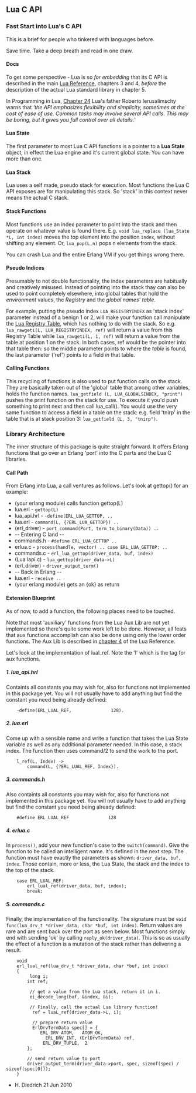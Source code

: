 ## Lua C API

### Fast Start into Lua's C API

This is a brief for people who tinkered with languages before.

Save time. Take a deep breath and read in one draw.

#### Docs

To get some perspective - Lua is so <i>for embedding</i> that its C API
is described in the main [Lua Reference](http://www.lua.org/manual/5.1/manual.html),
chapters 3 and 4, <i>before</i> the description of the actual Lua standard library in chapter 5.

In Programming in Lua, [Chapter 24](http://www.lua.org/pil/24.html) Lua's father Roberto 
Ierusalimschy warns that <i>'the API emphasizes flexibility and simplicity, sometimes at the cost
of ease of use. Common tasks may involve several API calls. This may be boring, but it gives you
full control over all details.'</i>


#### Lua State

The first parameter to most Lua C API functions is a pointer to a <b>Lua State</b> object, in 
effect the Lua engine and it's current global state. You can have more than one.

#### Lua Stack

Lua uses a self made, pseudo stack for execution. Most functions the Lua C API exposes are
for manipulating this stack. So 'stack' in this context never means the actual C stack.

#### Stack Functions

Most functions use an index parameter to point into the stack and then operate on whatever
value is found there. E.g. `void lua_replace (lua_State *L, int index)` moves the top 
element into the position `index`, without shifting any element. Or, `lua_pop(L,n)` pops 
n elements from the stack. 

You can crash Lua and the entire Erlang VM if you get things wrong there. 

#### Pseudo Indices

Presumably to not double functionality, the index parameters are habitually and creatively misused.
Instead of pointing into the stack thay can also be used to point completely elsewhere,
into global tables that hold the <i>environment</i> values, the <i>Registry</i> and the
<i>global names' table</i>.

For example, putting the pseudo index `LUA_REGISTRYINDEX` as 'stack index' parameter
instead of a benign 1 or 2, will make your function call manipulate the 
[Lua Registry Table](http://www.lua.org/pil/27.3.1.html), which has nothing to do with the 
stack. So e.g. `lua_rawgeti(L, LUA_REGISTRYINDEX, ref)` will return a value from this Registry 
Table while `lua_rawgeti(L, 1, ref)` will return a value from the table at position 1 on the stack.
In both cases, ref would be the pointer into that table then: so the middle parameter
points to where the <i>table</i> is found, the last parameter ('ref') points to a field <i>in</i>
that table.

#### Calling Functions

This recycling of functions is also used to put function calls on the stack. They are basically 
taken out of the 'global' table that among other variables, holds the function names.
`lua_getfield (L, LUA_GLOBALSINDEX, "print")` pushes the print function on the stack for use.
To execute it you'd push something to print next and then call lua_call(). You would use the very 
same function to access a field in a table on the stack: e.g. field 'tnirp' in the table that
is at stack position 3: `lua_getfield (L, 3, "tnirp")`.


### Library Architecture

The inner structure of this package is quite straight forward. It offers Erlang functions that go over 
an Erlang 'port' into the C parts and the Lua C libraries.

#### Call Path

From Erlang into Lua, a call ventures as follows. Let's look at gettop() for an example:

* (your erlang module) calls function gettop(L)
* lua.erl -          `gettop(L)`
* lua_api.hrl -      `-define(ERL_LUA_GETTOP, ..`
* lua.erl -         `command(L, {?ERL_LUA_GETTOP}) ..`
* (erl_driver) -    `port_command(Port, term_to_binary(Data)) ..`
* -- Entering C land --
* commands.h -      `#define ERL_LUA_GETTOP ..`
* erlua.c -         `process(handle, vector) .. case ERL_LUA_GETTOP: ..`
* commands.c -       `erl_lua_gettop(driver_data, buf, index)`
* (Lua lapi.c) -     `lua_gettop(driver_data->L)`
* (erl_driver) -    `driver_output_term()`
* -- Back in Erlang --
* lua.erl -         `receive ..`
* (your erlang module) gets an {ok} as return

#### Extension Blueprint

As of now, to add a function, the following places need to be touched.

Note that most 'auxiliary' functions from the Lua Aux Lib are not yet implemented so there's quite
some work left to be done. However, all feats that aux functions accomplish can also be done
using only the lower order functions. The Aux Lib is described in
[chapter 4](http://www.lua.org/manual/5.1/manual.html#4) of the Lua Reference.

Let's look at the implementation of lual_ref. Note the 'l' which is the tag for aux functions.

##### 1. lua_api.hrl
Containts all constants you may wish for, also for functions not implemented in this 
package yet. You will not usually have to add anything but find the constant you need
being already defined:

		-define(ERL_LUAL_REF,               128).

##### 2. lua.erl          	
Come up with a sensible name and write a function that takes the Lua State variable
as well as any additional parameter needed. In this case, a stack index. The function 
then uses command/2 to send the work to the port.

		l_ref(L, Index) ->
 			command(L, {?ERL_LUAL_REF, Index}).

##### 3. commands.h
Also containts all constants you may wish for, also for functions not implemented in this 
package yet. You will not usually have to add anything but find the constant you need
being already defined:

		#define ERL_LUAL_REF               128

##### 4. erlua.c
In `process()`, add your new function's case to the `switch(command)`. Give the function
to be called an intelligent name. It's defined in the next step. The function must have
exactly the parameters as shown: `driver_data, buf, index`. Those contain, more or less,
the Lua State, the stack and the index to the top of the stack.

		case ERL_LUAL_REF:
			erl_lual_ref(driver_data, buf, index);
			break;
		
##### 5. commands.c
Finally, the implementation of the functionality. The signature must be 
`void func(lua_drv_t *driver_data, char *buf, int index)`. Return values are rare and
are sent back over the port as seen below.
Most functions simply end with sending 'ok' by calling `reply_ok(driver_data)`. 
This is so as usually the effect of a function is a mutation of the stack rather
than delivering a result.  
  
		void
		erl_lual_ref(lua_drv_t *driver_data, char *buf, int index)
		{
	 		 long i;
	  		int ref;
	  
	 		 // get a value from the Lua stack, return it in i.
	 		 ei_decode_long(buf, &index, &i);
	
	 		 // Finally, call the actual Lua library function!
			  ref = luaL_ref(driver_data->L, i);
	
			  // prepare return value
			  ErlDrvTermData spec[] = {
	   		     ERL_DRV_ATOM,   ATOM_OK,
	 		       ERL_DRV_INT, (ErlDrvTermData) ref,
	  		      ERL_DRV_TUPLE,  2
	  		};
	  
	 		// send return value to port
			driver_output_term(driver_data->port, spec, sizeof(spec) / sizeof(spec[0]));
		}


- H. Diedrich 21 Jun 2010
		
		
